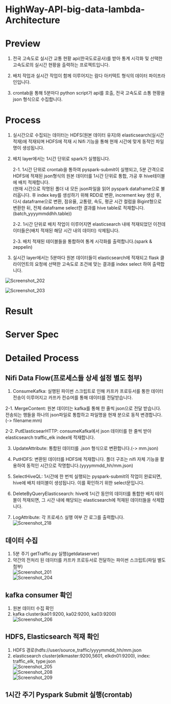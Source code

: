 # HighWay-API-big-data-lambda-Architecture   
   
# Preview   
1. 전국 고속도로 실시간 교통 현황 api(한국도로공사)를 받아 통계 시각화 및 선택한 고속도로의 실시간 현황을 출력하는 프로젝트입니다.   
    
2. 배치 작업과 실시간 작업이 함께 이루어지는 람다 아키텍트 형식의 데이터 파이프라인입니다.   
    
3. crontab을 통해 5분마다 python script가 api를 호출, 전국 고속도로 소통 현황을 json 형식으로 수집합니다.   

# Process   
1. 실시간으로 수집되는 데이터는 HDFS(원본 데이터 유지)와 elasticsearch(실시간 적재)에 적재되며 HDFS에 적재 시 Nifi 기능을 통해 현재 시간에 맞게 동적인 파일명이 생성됩니다.      
   
2. 배치 layer에서는 1시간 단위로 spark가 실행됩니다.   
   
     2-1. 1시간 단위로 crontab을 통하여 pyspark-submit이 실행되고, 5분 간격으로 HDFS에 적재된 json형식의 원본 데이터를 1시간 단위로 통합, 가공 후 hive테이블에 배치 적재합니다.  
     (현재 시간으로 작명된 폴더 내 모든 json파일을 읽어 pyspark dataframe으로 불러옵니다. 후 index key를 생성하기 위해 RDD로 변환, increment key 생성 후, 다시 dataframe으로 변환,         점유율, 교통량, 속도, 평균 시간 컬럼을 Bigint형으로 변환한 뒤, 전체 dataframe select한 결과를 hive table로 적재합니다.(batch_yyyymmddhh.table))   
   
     2-2. 1시간 단위로 배치 작업이 이루어지면 elasticsearch 내에 적재되었던 이전데이터들은(배치 적재된 해당 시간 내의 데이터) 삭제됩니다.   
   
     2-3. 배치 적재된 테이블들을 통합하여 통계 시각화를 출력합니다.(spark & zeppelin)   
   
3. 실시간 layer에서는 5분마다 원본 데이터들이 elasticsearch에 적재되고 flask 클라이언트의 요청에 선택한 고속도로 조건에 맞는 결과를 index select 하여 출력합니다.   
    
![Screenshot_202](https://user-images.githubusercontent.com/66659846/118095195-bbe5bc00-b40a-11eb-943e-22e8e6603085.png)   
   
![Screenshot_203](https://user-images.githubusercontent.com/66659846/118095202-be481600-b40a-11eb-8d90-a5f020cd3410.png)   
   
# Result   
   
# Server Spec   
   
# Detailed Process   
## Nifi Data Flow(프로세스들 상세 설정 별도 첨부)   
1. ConsumeKafka: 실행된 파이썬 스크립트로 인해 카프카 프로듀서를 통한 데이터 전송이 이루어지고 카프카 컨슈머를 통해 데이터를 전달받습니다.   
   
2-1. MergeContent: 원본 데이터는 kafka를 통해 한 줄씩 json으로 전달 받습니다. 전송되는 행들을 하나의 json파일로 통합하고 파일명을 현재 분으로 동적 변경합니다. (-> filename:mm)  
   
2-2. PutElasticsearHTTP: consumeKafka에서 json 데이터를 한 줄씩 받아 elasticsearch traffic_elk index에 적재합니다.     
   
3. UpdateAttribute: 통합된 데이터를 .json 형식으로 변환합니다.(-> mm.json)   
   
4. PutHDFS: 변환된 데이터를 HDFS에 적재합니다. 폴더 구조는 nifi 자체 기능을 활용하여 동적인 시간으로 작명합니다.(yyyymmdd_hh/mm.json)   
   
5. SelectHiveQL: 1시간에 한 번씩 실행되는 pyspark-submit의 작업이 완료되면, hive에 배치 테이블이 생성됩니다. 이를 확인하기 위한 select문입니다.   
   
6. DeleteByQueryElasticsearch: hive에 1시간 동안의 데이터를 통합한 배치 테이블이 적재되면, 그 시간 내에 해당되는 elasticsearch에 적재된 데이터들을 삭제합니다.   
   
7. LogAttribute: 각 프로세스 실행 여부 간 로그를 출력합니다.   
![Screenshot_218](https://user-images.githubusercontent.com/66659846/118122388-c1a0c900-b42d-11eb-8948-14c19fa9bb47.png)   
   
## 데이터 수집
1. 5분 주기 getTraffic.py 실행(getdataserver)  
2. 약간의 전처리 된 데이터를 카프카 프로듀서로 전달하는 파이썬 스크립트(파일 별도 첨부)   
![Screenshot_201](https://user-images.githubusercontent.com/66659846/118097423-a1f9a880-b40d-11eb-8e94-0f95f7278f2e.png)   
![Screenshot_204](https://user-images.githubusercontent.com/66659846/118097426-a32ad580-b40d-11eb-8216-7f2cd439e1c0.png)   
   
## kafka consumer 확인   
1. 원본 데이터 수집 확인   
2. kafka cluster(ka01:9200, ka02:9200, ka03:9200)   
![Screenshot_206](https://user-images.githubusercontent.com/66659846/118100472-74aef980-b411-11eb-8638-d16766a11478.png)   
   
## HDFS, Elasticsearch 적재 확인   
1. HDFS 경로(hdfs://user/source_traffic/yyyymmdd_hh/mm.json   
2. elasticsearch cluster(elkmaster:9200,5601, elkdn01:9200), index: traffic_elk, type:json   
![Screenshot_205](https://user-images.githubusercontent.com/66659846/118101597-bc825080-b412-11eb-9a00-04b7531cf6d1.png)   
![Screenshot_208](https://user-images.githubusercontent.com/66659846/118101603-be4c1400-b412-11eb-9045-af2589466faf.png)   
![Screenshot_209](https://user-images.githubusercontent.com/66659846/118101990-2ef33080-b413-11eb-920e-4047070183f2.png)   
   
## 1시간 주기 Pyspark Submit 실행(crontab)   
